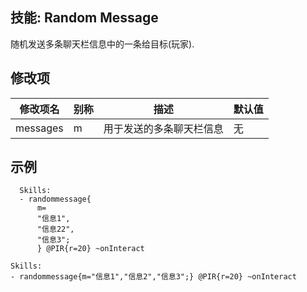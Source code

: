 技能: Random Message
--------------------------

随机发送多条聊天栏信息中的一条给目标(玩家).

修改项
----------

| 修改项名 | 别称    | 描述                                                                                                    | 默认值 |
|-----------|------------|----------------------------------------------------------------------------------------------------------------|---------------|
| messages  | m       | 用于发送的多条聊天栏信息 | 无 |

示例
--------

      Skills:
      - randommessage{
          m=
          "信息1",
          "信息22",
          "信息3";
          } @PIR{r=20} ~onInteract

    Skills:
    - randommessage{m="信息1","信息2","信息3";} @PIR{r=20} ~onInteract